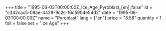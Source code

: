 +++
title = "1995-06-03T00:00:00Z_Ice_Age_Pyroblast_[en]_false"
id = "c342cac5-08ae-4428-9c2c-f6c5904e54d2"
date = "1995-06-03T00:00:00Z"
name = "Pyroblast"
lang = ["en"]
price = "3.58"
quantity = 1
foil = false
set = "Ice Age"
+++
